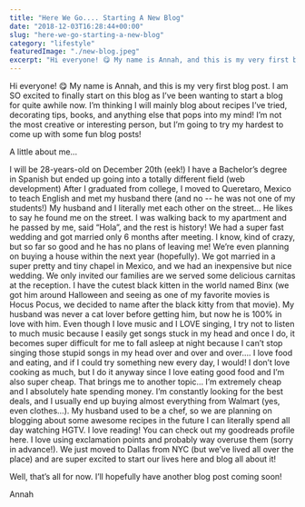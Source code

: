 ```yaml
---
title: "Here We Go.... Starting A New Blog"
date: "2018-12-03T16:28:44+00:00"
slug: "here-we-go-starting-a-new-blog"
category: "lifestyle"
featuredImage: "./new-blog.jpeg"
excerpt: "Hi everyone! 😋 My name is Annah, and this is my very first blog post. I am SO excited to finally start on this blog as I’ve been wanting to start a blog for quite awhile now. I’m thinking I will mainly blog about recipes I’ve tried, decorating tips, books, and anything else that pops into my mind!"
---
```



Hi everyone! 😋 My name is Annah, and this is my very first blog post. I am SO excited to finally start on this blog as I’ve been wanting to start a blog for quite awhile now. I’m thinking I will mainly blog about recipes I’ve tried, decorating tips, books, and anything else that pops into my mind! I’m not the most creative or interesting person, but I’m going to try my hardest to come up with some fun blog posts! 

A little about me...

I will be 28-years-old on December 20th (eek!)
I have a Bachelor’s degree in Spanish but ended up going into a totally different field (web development)
After I graduated from college, I moved to Queretaro, Mexico to teach English and met my husband there (and no -- he was not one of my students!)
My husband and I literally met each other on the street... He likes to say he found me on the street. I was walking back to my apartment and he passed by me, said “Hola”, and the rest is history!
We had a super fast wedding and got married only 6 months after meeting. I know, kind of crazy, but so far so good and he has no plans of leaving me! We’re even planning on buying a house within the next year (hopefully).
We got married in a super pretty and tiny chapel in Mexico, and we had an inexpensive but nice wedding. We only invited our families are we served some delicious carnitas at the reception.
I have the cutest black kitten in the world named Binx (we got him around Halloween and seeing as one of my favorite movies is Hocus Pocus, we decided to name after the black kitty from that movie). My husband was never a cat lover before getting him, but now he is 100% in love with him.
Even though I love music and I LOVE singing, I try not to listen to much music because I easily get songs stuck in my head and once I do, it becomes super difficult for me to fall asleep at night because I can’t stop singing those stupid songs in my head over and over and over….
I love food and eating, and if I could try something new every day, I would! I don’t love cooking as much, but I do it anyway since I love eating good food and I’m also super cheap.
That brings me to another topic… I’m extremely cheap and I absolutely hate spending money. I’m constantly looking for the best deals, and I usually end up buying almost everything from Walmart (yes, even clothes…).
My husband used to be a chef, so we are planning on blogging about some awesome recipes in the future 
I can literally spend all day watching HGTV.
I love reading! You can check out my goodreads profile here. 
I love using exclamation points and probably way overuse them (sorry in advance!).
We just moved to Dallas from NYC (but we’ve lived all over the place) and are super excited to start our lives here and blog all about it!

Well, that’s all for now. I’ll hopefully have another blog post coming soon!

Annah